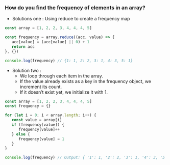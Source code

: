 ### How do you find the frequency of elements in an array?

-  Solutions one : Using reduce to create a frequency map

```js
const array = [1, 2, 2, 3, 4, 4, 4, 5]

const frequency = array.reduce((acc, value) => {
   acc[value] = (acc[value] || 0) + 1
   return acc
}, {})

console.log(frequency) // {1: 1, 2: 2, 3: 1, 4: 3, 5: 1}
```

-  Solution two :
   -  We loop through each item in the array.
   -  If the value already exists as a key in the frequency object, we increment its count.
   -  If it doesn’t exist yet, we initialize it with 1.

```js
const array = [1, 2, 2, 3, 4, 4, 4, 5]
const frequency = {}

for (let i = 0; i < array.length; i++) {
   const value = array[i]
   if (frequency[value]) {
      frequency[value]++
   } else {
      frequency[value] = 1
   }
}

console.log(frequency) // Output: { '1': 1, '2': 2, '3': 1, '4': 3, '5': 1 }
```

